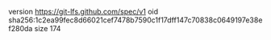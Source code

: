 version https://git-lfs.github.com/spec/v1
oid sha256:1c2ea99fec8d66021cef7478b7590c1f17dff147c70838c0649197e38ef280da
size 174
